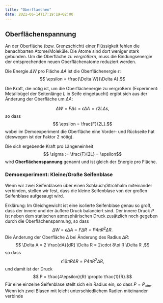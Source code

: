 ```yaml
---
title: "Oberflaechen"
date: 2021-06-14T17:19:19+02:00
---
```

## Oberflächenspannung
An der Oberfläche (bzw. Grenzschicht) einer Flüssigkeit fehlen die benachbarten 
Atome/Moleküle. Die Atome sind dort weniger stark gebunden. Um die Oberfläche
zu _vergrößern_, muss die Bindungsenergie der entsprechenden 
neuen Oberflächenatome reduziert werden.

Die Energie $\Delta W$  pro Fläche  $\Delta A$ ist die Oberflächenergie $\epsilon$:
$$ \epsilon = \frac{\Delta W}{\Delta A}.$$

Die Kraft, die nötig ist, um die Oberflächenergie zu vergrößern (Experiment:
Metallbügel der Seitenlänge $L$ in Seife eingetaucht) ergibt sich aus der 
Änderung der Oberfläche um $\Delta A$: 

$$ \Delta W = F \Delta s = \epsilon \Delta A = \epsilon 2 L \Delta s,$$
so dass
$$ \epsilon = \frac{F}{2L}.$$
wobei im Demoexperiment die Oberfläche eine Vorder- und Rückseite hat (deswegen
ist der Faktor 2 nötig).

Die sich ergebende Kraft pro Längeneinheit 
$$ \sigma := \frac{F}{2L} = \epsilon$$
wird **Oberflächenspannung** genannt und ist gleich der Energie pro Fläche.
            
### Demoexperiment: Kleine/Große Seifenblase
Wenn wir zwei Seifenblasen über einen Schlauch/Strohhalm miteinander 
verbinden, stellen wir fest, dass die kleine Seifenblase von der großen
Seifenblase aufgesaugt wird. 

Erklärung:
Im Gleichgewicht ist eine isolierte Seifenblase genau so groß, dass der
innere und der äußere Druck balanciert sind. Der innere Druck $P$ ist neben dem
statischen atmosphärischen Druck zusätzlich noch gegeben durch die 
Oberflächenspannung, so dass 
$$ \Delta W = \epsilon \Delta A = F \Delta R = P 4\pi R^ 2 \Delta R.$$
Die Änderung der Oberfläche $\Delta$ bei Änderung des Radius $\Delta R$: 
$$ \Delta A = 2 \frac{dA}{dR} \Delta R = 2\cdot 8\pi R \Delta R ,$$
so  dass 
$$  \epsilon 16 \pi R \Delta R = P 4\pi R^2 \Delta R,$$
und damit ist der Druck
$$ P = \frac{4\epsilon}{R} \propto \frac{1}{R}.$$
Für eine einzelne Seifenblase stellt sich ein Radius ein, so dass 
$P=P_\mathrm{atm}$. Wenn ich zwei Blasen mit leicht unterschiedlichem
Radien miteinander verbinde 

